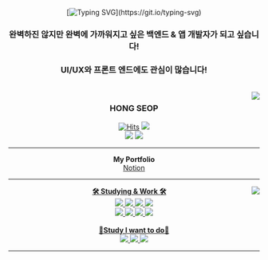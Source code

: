 <br><br>

<div align=center>

[![Typing SVG](https://readme-typing-svg.demolab.com?font=Fira+Code&size=30&pause=1000&color=81BEF7&center=true&width=435&lines=WELCOME%2C+MY+Github.;)](https://git.io/typing-svg)

### 완벽하진 않지만 완벽에 가까워지고 싶은 백엔드 & 앱 개발자가 되고 싶습니다!

### UI/UX와 프론트 엔드에도 관심이 많습니다!
<br>
<img align="right" src="https://github-readme-stats.vercel.app/api?username=junghongseop&theme=dracula&exclude_repo=Computer-Science-Engineering&layout=compact&langs_count=10"/>

### HONG SEOP

[![Hits](https://hits.seeyoufarm.com/api/count/incr/badge.svg?url=https%3A%2F%2Fgithub.com%2Fgjbae1212%2Fhit-counter&count_bg=%23000000&title_bg=%23000000&icon=github.svg&icon_color=%23FFFFFF&title=Github&edge_flat=false)](https://hits.seeyoufarm.com)</a>
<a href="https://www.instagram.com/wjd_ghdtjq/" target="_blank"><img src="https://img.shields.io/badge/@wjd_ghdtjq-E4405F?style=flat-square-badge&logo=Instagram&logoColor=white"><br>
<a href="https://velog.io/@wjd_ghdtjq" target="_blank"><img src="https://img.shields.io/badge/wjdghdtjq-20C997?style=flat-square-badge&logo=Velog&logoColor=white"></a>
<img src="https://img.shields.io/badge/a01082372487@gmail.com-EA4335?style=flat-square-badge&logo=gmail&logoColor=white">

---

<div align="center">
<b>My Portfolio</b>
<div align="center">
<a href="https://sassy-cloth-fbe.notion.site/e122a715530f452998b15be52a20689b" target="_blank"> Notion
</div>

---

<div align="left">
<img align="right" src="https://github-readme-stats.vercel.app/api/top-langs/?username=junghongseop&theme=dracula&exclude_repo=Computer-Science-Engineering&layout=compact&langs_count=10"/>
<div align="center">  
<b>🛠 Studying & Work 🛠</b>
</div>
<div align="center">
<img src="https://img.shields.io/badge/Node.js-339933.svg?style=flat-square-badge&logo=Node.js&logoColor=white">
<img src="https://img.shields.io/badge/Flutter-02569B.svg?style=flat-square-badge&logo=Flutter&logoColor=white">
<img src="https://img.shields.io/badge/MySQL-4479A1.svg?style=flat-square-badge&logo=MySQL&logoColor=white">
<img src="https://img.shields.io/badge/JavaScript-F7DF1E.svg?style=flat-square-badge&logo=JavaScript&logoColor=white"><br>
<img src="https://img.shields.io/badge/React-61DAFB.svg?style=flat-square-badge&logo=React&logoColor=white">
<img src="https://img.shields.io/badge/Dart-0175C2?style=flat-square-badge&logo=Dart&logoColor=white">
<img src="https://img.shields.io/badge/Kotlin-7F52FF?style=flat-square-badge&logo=Kotlin&logoColor=white">
<img src="https://img.shields.io/badge/Spring Boot-6DB33F?style=flat-square-badge&logo=Spring Boot&logoColor=white">
</div>

<div align="center">
  <br/>
<b>📖Study I want to do📖</b>
</div>
<div align="center">
<img src="https://img.shields.io/badge/Xcode-147EFB?style=flat-square-badge&logo=Xcode&logoColor=white">
<img src="https://img.shields.io/badge/Swift-F05138?style=flat-square-badge&logo=Swift&logoColor=white">
<img src="https://img.shields.io/badge/React Native-61DAFB?style=flat-square-badge&logo=React&logoColor=white">
</div>

---


